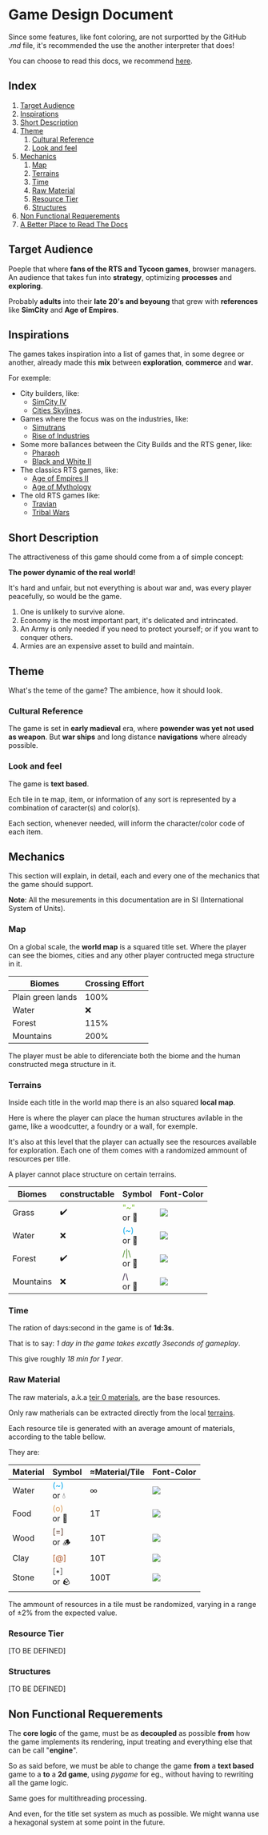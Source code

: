 # Game Design Document

Since some features, like font coloring, are not surportted by the GitHub _.md_ file, it's recommended the use the another interpreter that does!

You can choose to read this docs, we recommend [here](./GDD_at_jbt.md).

## Index

1. [Target Audience](#Target-Audience)
1. [Inspirations](#Inspirations)
1. [Short Description](#Short-Description)
1. [Theme](#Theme)
    1. [Cultural Reference](#Cultural-Reference)
    1. [Look and feel](#Look-and-feel)
1. [Mechanics](#Mechanics)
    1. [Map](#Map)
    1. [Terrains](#Terrains)
    1. [Time](#Time)
    1. [Raw Material](#Raw-Material)
    1. [Resource Tier](#Resource-Tier)
    1. [Structures](#Structures)
1. [Non Functional Requerements](#Non-Functional-Requerements)
1. [A Better Place to Read The Docs](./GDD_at_jbt.md)

<a name="Target-Audience"></a>

## Target Audience

Poeple that where **fans of the RTS and Tycoon games**, browser managers. An audience that takes fun into **strategy**,
optimizing **processes** and **exploring**.

Probably **adults** into their **late 20's and beyoung** that grew with **references** like **SimCity** and **Age of Empires**.

<a name="Inspirations"></a>

## Inspirations

The games takes inspiration into a list of games that, in some degree or another, already made this **mix** between **exploration**, **commerce** and **war**.

For exemple:

-   City builders, like:
    -   [SimCity IV](https://store.steampowered.com/app/24780/SimCity_4_Deluxe_Edition/)
    -   [Cities Skylines](https://store.steampowered.com/app/255710/Cities_Skylines/).
-   Games where the focus was on the industries, like:
    -   [Simutrans](https://store.steampowered.com/app/434520/Simutrans/)
    -   [Rise of Industries](https://store.steampowered.com/app/671440/Rise_of_Industry/)
-   Some more ballances between the City Builds and the RTS gener, like:
    -   [Pharaoh](https://store.steampowered.com/app/564530/Pharaoh__Cleopatra/)
    -   [Black and White II](https://en.wikipedia.org/wiki/Black_%26_White_2)
-   The classics RTS games, like:
    -   [Age of Empires II](https://store.steampowered.com/app/221380/Age_of_Empires_II_Retired/)
    -   [Age of Mythology](https://store.steampowered.com/app/266840/Age_of_Mythology_Extended_Edition/)
-   The old RTS games like:
    -   [Travian](https://store.steampowered.com/app/266840/Age_of_Mythology_Extended_Edition/)
    -   [Tribal Wars](https://www.tribalwars.com.pt)

<a name="Short-Description"></a>

## Short Description

The attractiveness of this game should come from a of simple concept:

**The power dynamic of the real world!**

It's hard and unfair, but not everything is about war and, was every player peacefully, so would be the game.

1. One is unlikely to survive alone.
1. Economy is the most important part, it's delicated and intrincated.
1. An Army is only needed if you need to protect yourself; or if you want to conquer others.
1. Armies are an expensive asset to build and maintain.

<a name="Theme"></a>

## Theme

What's the teme of the game? The ambience, how it should look.

<a name="Cultural-Reference"></a>

### Cultural Reference

The game is set in **early madieval** era, where **powender was yet not used as weapon**. But **war ships** and long
distance **navigations** where already possible.

<a name="Look-and-feel"></a>

### Look and feel

The game is **text based**.

Ech tile in te map, item, or information of any sort is represented by a combination of caracter(s) and color(s).

Each section, whenever needed, will inform the character/color code of each item.

<a name="Mechanics"></a>

## Mechanics

This section will explain, in detail, each and every one of the mechanics that the game should support.

**Note**: All the mesurements in this documentation are in SI (International System of Units).

<a name="Map"></a>

### Map

On a global scale, the **world map** is a squared title set. Where the player can see the biomes, cities and any other
player contructed mega structure in it.

| **Biomes**        | Crossing Effort |
| ----------------- | --------------- |
| Plain green lands | 100%            |
| Water             | ❌              |
| Forest            | 115%            |
| Mountains         | 200%            |

The player must be able to diferenciate both the biome and the human constructed mega structure in it.

<a name="Terrains"></a>

### Terrains

Inside each title in the world map there is an also squared **local map**.

Here is where the player can place the human structures avilable in the game, like a woodcutter, a foundry or a wall,
for exemple.

It's also at this level that the player can actually see the resources available for exploration. Each one of them comes
with a randomized ammount of resources per title.

A player cannot place structure on certain terrains.

| **Biomes** | constructable | Symbol                                                | Font-Color                                        |
| ---------- | ------------- | ----------------------------------------------------- | ------------------------------------------------- |
| Grass      | ✔️            | <section style="color: #78be2c">"~"</section> or 🌱   | ![](https://placehold.co/20x20/78be2c/78be2c.png) |
| Water      | ❌            | <section style="color: #00a6ed">(~)</section> or 🌊   | ![](https://placehold.co/20x20/00a6ed/00a6ed.png) |
| Forest     | ✔️            | <section style="color: #3e811b">/\|\\</section> or 🌲 | ![](https://placehold.co/20x20/3e811b/3e811b.png) |
| Mountains  | ❌            | <section style="color: #2f1b3c">/\\</section> or 🗻   | ![](https://placehold.co/20x20/2f1b3c/2f1b3c.png) |

<a name="Time"></a>

### Time

The ration of days:second in the game is of **1d:3s**.

That is to say: _1 day in the game takes excatly 3seconds of gameplay_.

This give roughly _18 min for 1 year_.

<a name="Raw-Material"></a>

### Raw Material

The raw materials, a.k.a [teir 0 materials](#Resource-Tier), are the base resources.

Only raw matherials can be extracted directly from the local [terrains](#Terrains).

Each resource tile is generated with an average amount of materials, according to the table bellow.

They are:

| **Material** | Symbol                                              | ≈Material/Tile | Font-Color                                        |
| ------------ | --------------------------------------------------- | -------------- | ------------------------------------------------- |
| Water        | <section style="color: #00a6ed">(~)</section> or 💧 | ∞              | ![](https://placehold.co/20x20/00a6ed/00a6ed.png) |
| Food         | <section style="color: #d79a57">(o)</section> or 🥔 | 1T             | ![](https://placehold.co/20x20/d79a57/d79a57.png) |
| Wood         | <section style="color: #623f30">[=]</section> or 🪵 | 10T            | ![](https://placehold.co/20x20/623f30/623f30.png) |
| Clay         | <section style="color: #ae5626">[@]</section>       | 10T            | ![](https://placehold.co/20x20/ae5626/ae5626.png) |
| Stone        | <section style="color: #595959">[•]</section> or 🪨 | 100T           | ![](https://placehold.co/20x20/595959/595959.png) |

The ammount of resources in a tile must be randomized, varying in a range of ±2% from the expected value.

<a name="Resource-Tier"></a>

### Resource Tier

[TO BE DEFINED]

<a name="Structures"></a>

### Structures

[TO BE DEFINED]

<a name="Non-Functional-Requerements"></a>

## Non Functional Requerements

The **core logic** of the game, must be as **decoupled** as possible **from** how the game implements its rendering,
input treating and everything else that can be call "**engine**".

So as said before, we must be able to change the game **from** a **text based** game to a **to** a **2d game**, using
_pygame_ for eg., without having to rewriting all the game logic.

Same goes for multithreading processing.

And even, for the title set system as much as possible. We might wanna use a hexagonal system at some point in the
future.

<a name="A-Better-Place-to-Read-The-Docs"></a>

<!--
<a name="Population"></a>
 ## Population


Population is **the most important** resource!

Each person in the game is called a **Villain**; and Each villain consumes -1 Food.
-->
